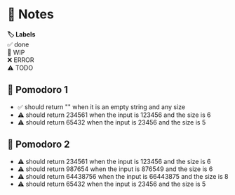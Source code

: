 # 📝 Notes

**🏷️ Labels**  
✅ done  
🚧 WIP  
❌ ERROR  
⚠ TODO

## 🍅 Pomodoro 1

- ✅ should return "" when it is an empty string and any size
- ⚠ should return 234561 when the input is 123456 and the size is 6
- ⚠ should return 65432 when the input is 23456 and the size is 5

## 🍅 Pomodoro 2

- ⚠ should return 234561 when the input is 123456 and the size is 6
- ⚠ should return 987654 when the input is 876549 and the size is 6
- ⚠ should return 64438756 when the input is 66443875 and the size is 8
- ⚠ should return 65432 when the input is 23456 and the size is 5
